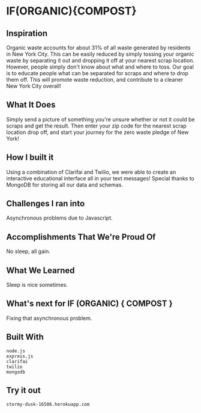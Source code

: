 # IF(ORGANIC){COMPOST}

## Inspiration
Organic waste accounts for about 31% of all waste generated by residents in New York City. This can be easily reduced by simply tossing your organic waste by separating it out and dropping it off at your nearest scrap location. However, people simply don't know about what and where to toss. Our goal is to educate people what can be separated for scraps and where to drop them off. This will promote waste reduction, and contribute to a cleaner New York City overall!

## What It Does
Simply send a picture of something you're unsure whether or not it could be scraps and get the result. Then enter your zip code for the nearest scrap location drop off, and start your journey for the zero waste pledge of New York!

## How I built it
Using a combination of Clarifai and Twilio, we were able to create an interactive educational interface all in your text messages! Special thanks to MongoDB for storing all our data and schemas.

## Challenges I ran into
Asynchronous problems due to Javascript.

## Accomplishments That We're Proud Of
No sleep, all gain.

## What We Learned
Sleep is nice sometimes.

## What's next for IF (ORGANIC) { COMPOST }
Fixing that asynchronous problem.

## Built With
    node.js
    express.js
    clarifai
    twilio
    mongodb

## Try it out
    stormy-dusk-16586.herokuapp.com

